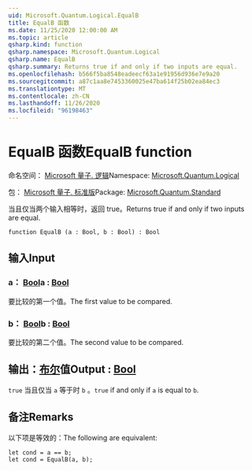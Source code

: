 ```yaml
---
uid: Microsoft.Quantum.Logical.EqualB
title: EqualB 函数
ms.date: 11/25/2020 12:00:00 AM
ms.topic: article
qsharp.kind: function
qsharp.namespace: Microsoft.Quantum.Logical
qsharp.name: EqualB
qsharp.summary: Returns true if and only if two inputs are equal.
ms.openlocfilehash: b566f5ba8548eadeecf63a1e91956d936e7e9a20
ms.sourcegitcommit: a87c1aa8e7453360025e47ba614f25b02ea84ec3
ms.translationtype: MT
ms.contentlocale: zh-CN
ms.lasthandoff: 11/26/2020
ms.locfileid: "96198463"
---
```

# <a name="equalb-function"></a><span data-ttu-id="4e077-102">EqualB 函数</span><span class="sxs-lookup"><span data-stu-id="4e077-102">EqualB function</span></span>

<span data-ttu-id="4e077-103">命名空间： [Microsoft 量子. 逻辑](xref:Microsoft.Quantum.Logical)</span><span class="sxs-lookup"><span data-stu-id="4e077-103">Namespace: [Microsoft.Quantum.Logical](xref:Microsoft.Quantum.Logical)</span></span>

<span data-ttu-id="4e077-104">包： [Microsoft 量子. 标准版](https://nuget.org/packages/Microsoft.Quantum.Standard)</span><span class="sxs-lookup"><span data-stu-id="4e077-104">Package: [Microsoft.Quantum.Standard](https://nuget.org/packages/Microsoft.Quantum.Standard)</span></span>


<span data-ttu-id="4e077-105">当且仅当两个输入相等时，返回 true。</span><span class="sxs-lookup"><span data-stu-id="4e077-105">Returns true if and only if two inputs are equal.</span></span>

```qsharp
function EqualB (a : Bool, b : Bool) : Bool
```


## <a name="input"></a><span data-ttu-id="4e077-106">输入</span><span class="sxs-lookup"><span data-stu-id="4e077-106">Input</span></span>

### <a name="a--bool"></a><span data-ttu-id="4e077-107">a： [Bool](xref:microsoft.quantum.lang-ref.bool)</span><span class="sxs-lookup"><span data-stu-id="4e077-107">a : [Bool](xref:microsoft.quantum.lang-ref.bool)</span></span>

<span data-ttu-id="4e077-108">要比较的第一个值。</span><span class="sxs-lookup"><span data-stu-id="4e077-108">The first value to be compared.</span></span>


### <a name="b--bool"></a><span data-ttu-id="4e077-109">b： [Bool](xref:microsoft.quantum.lang-ref.bool)</span><span class="sxs-lookup"><span data-stu-id="4e077-109">b : [Bool](xref:microsoft.quantum.lang-ref.bool)</span></span>

<span data-ttu-id="4e077-110">要比较的第二个值。</span><span class="sxs-lookup"><span data-stu-id="4e077-110">The second value to be compared.</span></span>



## <a name="output--bool"></a><span data-ttu-id="4e077-111">输出：[布尔](xref:microsoft.quantum.lang-ref.bool)值</span><span class="sxs-lookup"><span data-stu-id="4e077-111">Output : [Bool](xref:microsoft.quantum.lang-ref.bool)</span></span>

<span data-ttu-id="4e077-112">`true` 当且仅当 `a` 等于时 `b` 。</span><span class="sxs-lookup"><span data-stu-id="4e077-112">`true` if and only if `a` is equal to `b`.</span></span>

## <a name="remarks"></a><span data-ttu-id="4e077-113">备注</span><span class="sxs-lookup"><span data-stu-id="4e077-113">Remarks</span></span>

<span data-ttu-id="4e077-114">以下项是等效的：</span><span class="sxs-lookup"><span data-stu-id="4e077-114">The following are equivalent:</span></span>

```Q#
let cond = a == b;
let cond = EqualB(a, b);
```